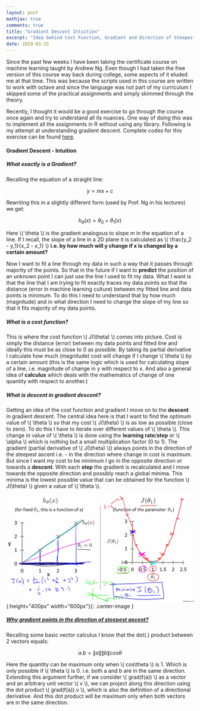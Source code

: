 ```yaml
---
layout: post
mathjax: true
comments: true
title: "Gradient Descent Intuition"
excerpt: "Idea behind Cost Function, Gradient and Direction of Steepest Ascent"
date: 2019-03-15
---
```


Since the past few weeks I have been taking the certificate course on machine learning taught by Andrew Ng. Even
though I had taken the free version of this course way back during college, some aspects of it eluded me at that time. 
This was because the scripts used in this course are written to work with octave and since the language was not part 
of my curriculum I skipped some of the practical assignments and simply skimmed through the theory.

Recently, I thought it would be a good exercise to go through the course once again and try to understand all its 
nuances. One way of doing this was to implement all the assignments in R without using any library. Following is my
attempt at understanding gradient descent. Complete codes for this exercise can be found 
[here](https://github.com/praths007/machine_learning_intuition).

#### Gradient Descent - Intuition
##### What exactly is a Gradient?
Recalling the equation of a straight line:  

$$ 
y = mx + c
$$
 
Rewriting this in a slightly different form (used by Prof. Ng in his lectures) we get:  

$$
h _\theta(x) = \theta_0 + \theta_1(x)
$$
 
Here \\( \theta \\) is the gradient analogous to slope m in the equation of a line. If I recall, the slope of a line in 
a 2D plane it is calculated as \\( \frac{y_2 - y_1}{x_2 - x_1} \\) 
**i.e. by how much will y change if x is changed by a certain amount?**

Now I want to fit a line through my data in such a way that it passes through majority of the points. So that in the
future if I want to **predict** the position of an unknown point I can just use the line I used to fit my data. What I 
want is that the line that I am trying to fit exactly traces my data points so that the distance 
(error in machine learning culture) between my fitted line and data points is minimum. 
To do this I need to understand that by how much (magnitude) and in what direction I need to change the slope of my line
 so that it fits majority of my data points.

##### What is a cost function?

This is where the cost function \\( J(\theta) \\) comes into picture. Cost is simply the distance (error) between my 
data points and 
fitted line and ideally this must be as close to 0 as possible. By taking its partial derivative I calculate how much 
 (magnitude) cost will change if I change \\( \theta \\) by a certain amount (this is the same logic which is used for
calculating slope of a line, i.e. magnitude of change in y with respect to x. And also a general idea of **calculus** 
which deals with the mathematics of change of one quantity with respect to another.)

##### What is descent in gradient descent?

Getting an idea of the cost function and gradient I move on to the **descent** in gradient descent. The central idea
here is that I want to find the optimum value of \\( \theta \\) so that my cost \\( J(\theta) \\) is as low as possible 
(close to zero).
To do this I have to iterate over different values of \\( \theta \\). This change in value of \\( \theta \\) is done 
using the **learning rate**/**step** or \\( \alpha \\) which is nothing but a small multiplication factor (0 to 1). 
The gradient (partial derivative of \\( J(\theta) \\)) always points in the direction of the steepest ascent i.e. - 
in the direction where change in cost is
maximum. But since I want my cost to be minimum I go in the opposite direction or towards a **descent**.
  With each **step** the gradient is recalculated and I move towards the opposite direction and possibly reach a global 
  minima. This minima is the lowest possible value that can be obtained for the function \\( J(\theta) \\) given
  a value of \\( \theta \\).
  
![gradient_descent](/assets/gradient_descent_1.png){:height="400px" width="600px"}{: .center-image }


##### [Why gradient points in the direction of steepest ascent?](https://math.stackexchange.com/questions/223252/why-is-gradient-the-direction-of-steepest-ascent)
Recalling some basic vector calculus I know that the dot(.) product between 2 vectors equals:

$$
a.b = \left\lVert a \right\rVert \left\lVert b \right\rVert cos\theta
$$

Here the quantity can be maximum only when \\( cos\theta \\) is 1. Which is only possible if \\( \theta \\) is 0. i.e. both a and b are
in the same direction. Extending this argument further, if we consider \\( grad(f(a)) \\) as a vector and an arbitrary 
unit vector \\( v \\), we can project along this direction using the dot product \\( grad(f(a)).v \\), which is 
also the definition of a directional derivative. And this dot product will be maximum only when both vectors are in the
same direction. 

 
 
 



